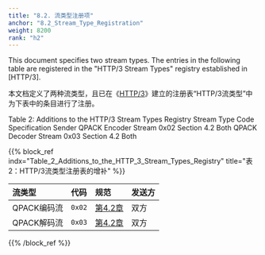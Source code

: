 ```yaml
---
title: "8.2. 流类型注册项"
anchor: "8.2_Stream_Type_Registration"
weight: 8200
rank: "h2"
---
```


This document specifies two stream types. The entries in the following table are registered in the "HTTP/3 Stream Types" registry established in [HTTP/3].

本文档定义了两种流类型，且已在《[HTTP/3]()》建立的注册表“HTTP/3流类型”中为下表中的条目进行了注册。

Table 2: Additions to the HTTP/3 Stream Types Registry
Stream Type	Code	Specification	Sender
QPACK Encoder Stream	0x02	Section 4.2	Both
QPACK Decoder Stream	0x03	Section 4.2	Both

{{% block_ref
indx="Table_2_Additions_to_the_HTTP_3_Stream_Types_Registry"
title="表2：HTTP/3流类型注册表的增补" %}}

| 流类型      | 代码     | 规范        | 发送方 |
|:---------|:-------|:----------|:----|
| QPACK编码流 | `0x02` | [第4.2章]() | 双方  |
| QPACK解码流 | `0x03` | [第4.2章]() | 双方  |

{{% /block_ref %}}
